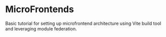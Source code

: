 # MicroFrontends

Basic tutorial for setting up microfrontend architecture using Vite build tool and leveraging module federation.

